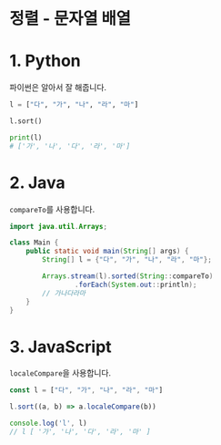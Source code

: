 # 정렬 - 문자열 배열

# 1. Python
파이썬은 알아서 잘 해줍니다.
```python
l = ["다", "가", "나", "라", "마"]

l.sort()

print(l)
# ['가', '나', '다', '라', '마']
```

# 2. Java
`compareTo`를 사용합니다.
```java
import java.util.Arrays;

class Main {
    public static void main(String[] args) {
        String[] l = {"다", "가", "나", "라", "마"};

        Arrays.stream(l).sorted(String::compareTo)
                .forEach(System.out::println);
        // 가나다라마
    }
}
```

# 3. JavaScript
`localeCompare`을 사용합니다.

```js
const l = ["다", "가", "나", "라", "마"]

l.sort((a, b) => a.localeCompare(b))

console.log('l', l)
// l [ '가', '나', '다', '라', '마' ]
```